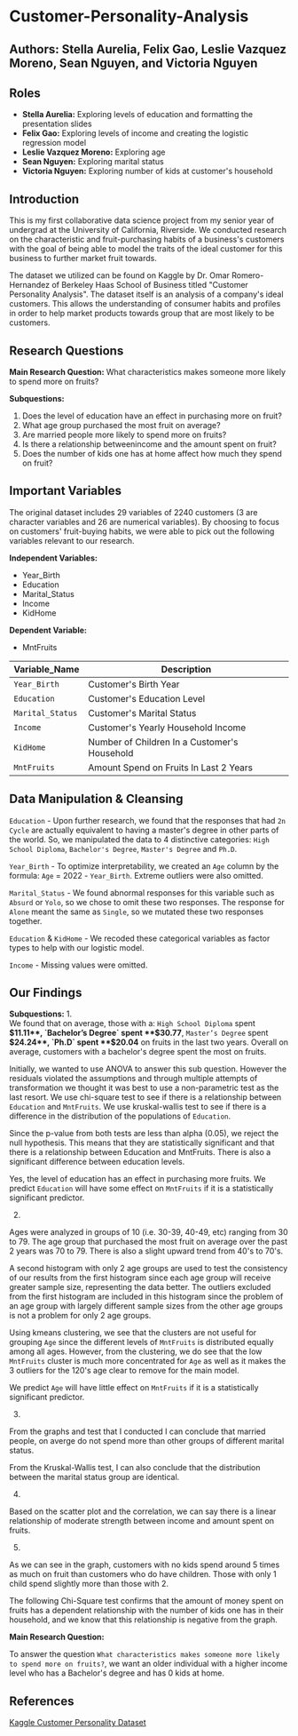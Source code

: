 # Customer-Personality-Analysis

## Authors: Stella Aurelia, Felix Gao, Leslie Vazquez Moreno, Sean Nguyen, and Victoria Nguyen

## Roles
* **Stella Aurelia:** Exploring levels of education and formatting the presentation slides
*  **Felix Gao:** Exploring levels of income and creating the logistic regression model
*  **Leslie Vazquez Moreno:** Exploring age
*  **Sean Nguyen:** Exploring marital status
*  **Victoria Nguyen:** Exploring number of kids at customer's household

## Introduction
This is my first collaborative data science project from my senior year of undergrad at the University of California, Riverside. We conducted research on the characteristic and fruit-purchasing habits of a business's customers with the goal of being able to model the traits of the ideal customer for this business to further market fruit towards. 

The dataset we utilized can be found on Kaggle by Dr. Omar Romero-Hernandez of Berkeley Haas School of Business titled "Customer Personality Analysis". The dataset itself is an analysis of a company's ideal customers. This allows the understanding of consumer habits and profiles in order to help market products towards group that are most likely to be customers. 

## Research Questions
**Main Research Question:** What characteristics makes someone more likely to spend more on fruits? 

**Subquestions:** 
1. Does the level of education have an effect in purchasing more on fruit?
2. What age group purchased the most fruit on average? 
3. Are married people more likely to spend more on fruits?
4. Is there a relationship betweenincome and the amount spent on fruit? 
5. Does the number of kids one has at home affect how much they spend on fruit? 

## Important Variables
The original dataset includes 29 variables of 2240 customers (3 are character variables and 26 are numerical variables). By choosing to focus on customers' fruit-buying habits, we were able to pick out the following variables relevant to our research.

**Independent Variables:**
* Year_Birth
* Education
* Marital_Status
* Income
* KidHome

**Dependent Variable:**
* MntFruits

| Variable_Name | Description | 
|---------------|-------------|
| `Year_Birth` | Customer's Birth Year|
| `Education`   | Customer's Education Level|
| `Marital_Status` | Customer's Marital Status|
| `Income` | Customer's Yearly Household Income|
| `KidHome` | Number of Children In a Customer's Household|
| `MntFruits` | Amount Spend on Fruits In Last 2 Years|

## Data Manipulation & Cleansing

`Education` - Upon further research, we found that the responses that had `2n Cycle` are actually equivalent to having a master's degree in other parts of the world. So, we manipulated the data to 4 distinctive categories: `High School Diploma`, `Bachelor's Degree`, `Master's Degree` and `Ph.D`. 

`Year_Birth` - To optimize interpretability, we created an `Age` column by the formula: `Age` = 2022 - `Year_Birth`. Extreme outliers were also omitted.

`Marital_Status` - We found abnormal responses for this variable such as `Absurd` or `Yolo`, so we chose to omit these two responses. The response for `Alone` meant the same as `Single`, so we mutated these two responses together.

`Education` & `KidHome` - We recoded these categorical variables as factor types to help with our logistic model.

`Income` - Missing values were omitted.

## Our Findings

**Subquestions:**
1.  
We found that on average, those with a: `High School Diploma` spent **$11.11**, `Bachelor’s Degree` spent **$30.77**, `Master’s Degree` spent **$24.24**, `Ph.D` spent **$20.04** on fruits in the last two years. Overall on average, customers with a bachelor's degree spent the most on fruits. 

Initially, we wanted to use ANOVA to answer this sub question. However the residuals violated the assumptions and through multiple attempts of transformation we thought it was best to use a non-parametric test as the last resort. We use chi-square test to see if there is a relationship between `Education` and `MntFruits`. We use kruskal-wallis test to see if there is a difference in the distribution of the populations of `Education`.

Since the p-value from both tests are less than alpha (0.05), we reject the null hypothesis. This means that they are statistically significant and that there is a relationship between Education and MntFruits. There is also a significant difference between education levels. 

Yes, the level of education has an effect in purchasing more fruits. We predict `Education` will have some effect on `MntFruits` if it is a statistically significant predictor. 

2. 
Ages were analyzed in groups of 10 (i.e. 30-39, 40-49, etc) ranging from 30 to 79. The age group that purchased the most fruit on average over the past 2 years was 70 to 79. There is also a slight upward trend from 40's to 70's. 

A second histogram with only 2 age groups are used to test the consistency of our results from the first histogram since each age group will receive greater sample size, representing the data better. The outliers excluded from the first histogram are included in this histogram since the problem of an age group with largely different sample sizes from the other age groups is not a problem for only 2 age groups. 

Using kmeans clustering, we see that the clusters are not useful for grouping `Age` since the different levels of `MntFruits` is distributed equally among all ages. However, from the clustering, we do see that the low `MntFruits` cluster is much more concentrated for `Age` as well as it makes the 3 outliers for the 120's age clear to remove for the main model. 

We predict `Age` will have little effect on `MntFruits` if it is a statistically significant predictor.

3. 
From the graphs and test that I conducted I can conclude that married people, on averge do not spend more than other groups of different marital status.

From the Kruskal-Wallis test, I can also conclude that the distribution between the marital status group are identical. 

4. 
Based on the scatter plot and the correlation, we can say there is a linear relationship of moderate strength between income and amount spent on fruits.

5. 
As we can see in the graph, customers with no kids spend around 5 times as much on fruit than customers who do have children. Those with only 1 child spend slightly more than those with 2. 

The following Chi-Square test confirms that the amount of money spent on fruits has a dependent relationship with the number of kids one has in their household, and we know that this relationship is negative from the graph.

**Main Research Question:**

To answer the question `What characteristics makes someone more likely to spend more on fruits?`, we want an older individual with a higher income level who has a Bachelor's degree and has 0 kids at home.

## References 
[Kaggle Customer Personality Dataset](https://www.kaggle.com/datasets/imakash3011/customer-personality-analysis/)
